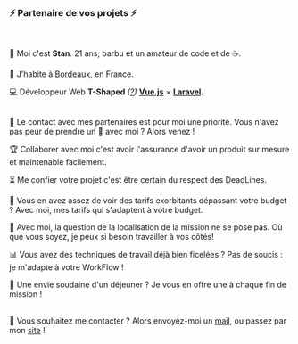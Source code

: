 ### ⚡️ Partenaire de vos projets ⚡️
<br/>

🧔 Moi c'est **Stan**. 21 ans, barbu et un amateur de code et de ☕.



💼 J'habite à [Bordeaux](https://www.google.com/maps?q=bordeaux), en France.

💻 Développeur Web **T-Shaped** *([?](https://letslearnabout.net/blog/what-it-is-a-t-shaped-developer-and-why-you-should-be-one/))* [**Vue.js**](https://vuejs.org/) × [**Laravel**](https://laravel.com/).
<br/><br/>

👥 Le contact avec mes partenaires est pour moi une priorité. Vous n'avez pas peur de prendre un 🍻 avec moi ? Alors venez !

🏆 Collaborer avec moi c'est avoir l'assurance d'avoir un produit sur mesure et maintenable facilement.

⏳ Me confier votre projet c'est être certain du respect des DeadLines.

💸 Vous en avez assez de voir des tarifs exorbitants dépassant votre budget ? Avec moi, mes tarifs qui s'adaptent à votre budget.

🏢 Avec moi, la question de la localisation de la mission ne se pose pas. Où que vous soyez, je peux si besoin travailler à vos côtés!

📊 Vous avez des techniques de travail déjà bien ficelées ? Pas de soucis : je m'adapte à votre WorkFlow !

🥗 Une envie soudaine d'un déjeuner ? Je vous en offre une à chaque fin de mission !
<br/><br/>

🔗 Vous souhaitez me contacter ? Alors envoyez-moi un [mail](mailto:contact@daniels-roth-stan.fr?subject=[GitHub]%20🔥%20Prise%20de%20contact&body=Bonjour%20Stan%2C%0A%0AJe%20viens%20vers%20toi%20aujourd%27hui%20apr%C3%A8s%20avoir%20vu%20ton%20profil%20GitHub%20pour%20...), ou passez par mon [site](https://daniels-roth-stan.fr) !
